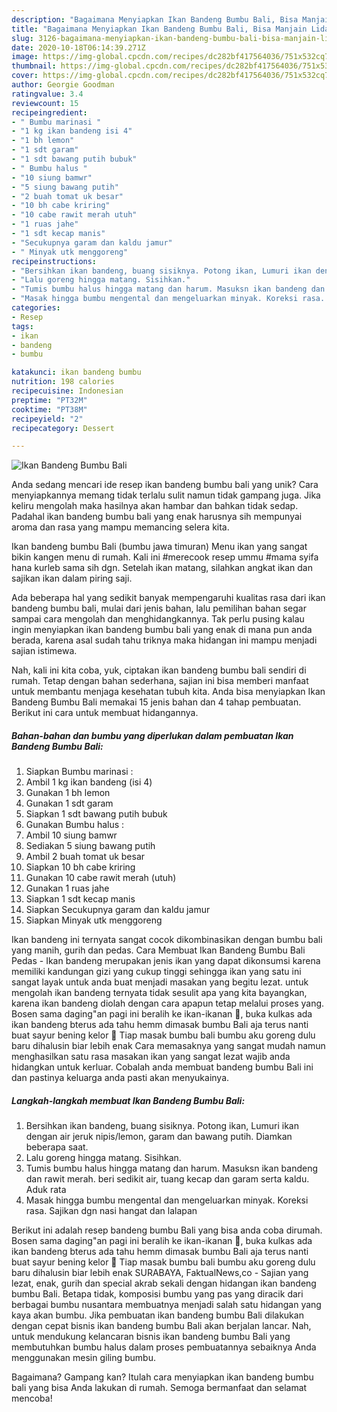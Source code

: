 ```yaml
---
description: "Bagaimana Menyiapkan Ikan Bandeng Bumbu Bali, Bisa Manjain Lidah"
title: "Bagaimana Menyiapkan Ikan Bandeng Bumbu Bali, Bisa Manjain Lidah"
slug: 3126-bagaimana-menyiapkan-ikan-bandeng-bumbu-bali-bisa-manjain-lidah
date: 2020-10-18T06:14:39.271Z
image: https://img-global.cpcdn.com/recipes/dc282bf417564036/751x532cq70/ikan-bandeng-bumbu-bali-foto-resep-utama.jpg
thumbnail: https://img-global.cpcdn.com/recipes/dc282bf417564036/751x532cq70/ikan-bandeng-bumbu-bali-foto-resep-utama.jpg
cover: https://img-global.cpcdn.com/recipes/dc282bf417564036/751x532cq70/ikan-bandeng-bumbu-bali-foto-resep-utama.jpg
author: Georgie Goodman
ratingvalue: 3.4
reviewcount: 15
recipeingredient:
- " Bumbu marinasi "
- "1 kg ikan bandeng isi 4"
- "1 bh lemon"
- "1 sdt garam"
- "1 sdt bawang putih bubuk"
- " Bumbu halus "
- "10 siung bamwr"
- "5 siung bawang putih"
- "2 buah tomat uk besar"
- "10 bh cabe kriring"
- "10 cabe rawit merah utuh"
- "1 ruas jahe"
- "1 sdt kecap manis"
- "Secukupnya garam dan kaldu jamur"
- " Minyak utk menggoreng"
recipeinstructions:
- "Bersihkan ikan bandeng, buang sisiknya. Potong ikan, Lumuri ikan dengan air jeruk nipis/lemon, garam dan bawang putih. Diamkan beberapa saat."
- "Lalu goreng hingga matang. Sisihkan."
- "Tumis bumbu halus hingga matang dan harum. Masuksn ikan bandeng dan rawit merah. beri sedikit air, tuang kecap dan garam serta kaldu. Aduk rata"
- "Masak hingga bumbu mengental dan mengeluarkan minyak. Koreksi rasa. Sajikan dgn nasi hangat dan lalapan"
categories:
- Resep
tags:
- ikan
- bandeng
- bumbu

katakunci: ikan bandeng bumbu 
nutrition: 198 calories
recipecuisine: Indonesian
preptime: "PT32M"
cooktime: "PT38M"
recipeyield: "2"
recipecategory: Dessert

---
```



![Ikan Bandeng Bumbu Bali](https://img-global.cpcdn.com/recipes/dc282bf417564036/751x532cq70/ikan-bandeng-bumbu-bali-foto-resep-utama.jpg)

Anda sedang mencari ide resep ikan bandeng bumbu bali yang unik? Cara menyiapkannya memang tidak terlalu sulit namun tidak gampang juga. Jika keliru mengolah maka hasilnya akan hambar dan bahkan tidak sedap. Padahal ikan bandeng bumbu bali yang enak harusnya sih mempunyai aroma dan rasa yang mampu memancing selera kita.

Ikan bandeng bumbu Bali (bumbu jawa timuran) Menu ikan yang sangat bikin kangen menu di rumah. Kali ini #merecook resep ummu #mama syifa hana kurleb sama sih dgn. Setelah ikan matang, silahkan angkat ikan dan sajikan ikan dalam piring saji.

Ada beberapa hal yang sedikit banyak mempengaruhi kualitas rasa dari ikan bandeng bumbu bali, mulai dari jenis bahan, lalu pemilihan bahan segar sampai cara mengolah dan menghidangkannya. Tak perlu pusing kalau ingin menyiapkan ikan bandeng bumbu bali yang enak di mana pun anda berada, karena asal sudah tahu triknya maka hidangan ini mampu menjadi sajian istimewa.


Nah, kali ini kita coba, yuk, ciptakan ikan bandeng bumbu bali sendiri di rumah. Tetap dengan bahan sederhana, sajian ini bisa memberi manfaat untuk membantu menjaga kesehatan tubuh kita. Anda bisa menyiapkan Ikan Bandeng Bumbu Bali memakai 15 jenis bahan dan 4 tahap pembuatan. Berikut ini cara untuk membuat hidangannya.

<!--inarticleads1-->

##### Bahan-bahan dan bumbu yang diperlukan dalam pembuatan Ikan Bandeng Bumbu Bali:

1. Siapkan  Bumbu marinasi :
1. Ambil 1 kg ikan bandeng (isi 4)
1. Gunakan 1 bh lemon
1. Gunakan 1 sdt garam
1. Siapkan 1 sdt bawang putih bubuk
1. Gunakan  Bumbu halus :
1. Ambil 10 siung bamwr
1. Sediakan 5 siung bawang putih
1. Ambil 2 buah tomat uk besar
1. Siapkan 10 bh cabe kriring
1. Gunakan 10 cabe rawit merah (utuh)
1. Gunakan 1 ruas jahe
1. Siapkan 1 sdt kecap manis
1. Siapkan Secukupnya garam dan kaldu jamur
1. Siapkan  Minyak utk menggoreng


Ikan bandeng ini ternyata sangat cocok dikombinasikan dengan bumbu bali yang manih, gurih dan pedas. Cara Membuat Ikan Bandeng Bumbu Bali Pedas - Ikan bandeng merupakan jenis ikan yang dapat dikonsumsi karena memiliki kandungan gizi yang cukup tinggi sehingga ikan yang satu ini sangat layak untuk anda buat menjadi masakan yang begitu lezat. untuk mengolah ikan bandeng ternyata tidak sesulit apa yang kita bayangkan, karena ikan bandeng diolah dengan cara apapun tetap melalui proses yang. Bosen sama daging&#34;an pagi ini beralih ke ikan-ikanan 🤭, buka kulkas ada ikan bandeng bterus ada tahu hemm dimasak bumbu Bali aja terus nanti buat sayur bening kelor 🤤 Tiap masak bumbu bali bumbu aku goreng dulu baru dihalusin biar lebih enak Cara memasaknya yang sangat mudah namun menghasilkan satu rasa masakan ikan yang sangat lezat wajib anda hidangkan untuk kerluar. Cobalah anda membuat bandeng bumbu Bali ini dan pastinya keluarga anda pasti akan menyukainya. 

<!--inarticleads2-->

##### Langkah-langkah membuat Ikan Bandeng Bumbu Bali:

1. Bersihkan ikan bandeng, buang sisiknya. Potong ikan, Lumuri ikan dengan air jeruk nipis/lemon, garam dan bawang putih. Diamkan beberapa saat.
1. Lalu goreng hingga matang. Sisihkan.
1. Tumis bumbu halus hingga matang dan harum. Masuksn ikan bandeng dan rawit merah. beri sedikit air, tuang kecap dan garam serta kaldu. Aduk rata
1. Masak hingga bumbu mengental dan mengeluarkan minyak. Koreksi rasa. Sajikan dgn nasi hangat dan lalapan


Berikut ini adalah resep bandeng bumbu Bali yang bisa anda coba dirumah. Bosen sama daging&#34;an pagi ini beralih ke ikan-ikanan 🤭, buka kulkas ada ikan bandeng bterus ada tahu hemm dimasak bumbu Bali aja terus nanti buat sayur bening kelor 🤤 Tiap masak bumbu bali bumbu aku goreng dulu baru dihalusin biar lebih enak SURABAYA, FaktualNews,co - Sajian yang lezat, enak, gurih dan special akrab sekali dengan hidangan ikan bandeng bumbu Bali. Betapa tidak, komposisi bumbu yang pas yang diracik dari berbagai bumbu nusantara membuatnya menjadi salah satu hidangan yang kaya akan bumbu. Jika pembuatan ikan bandeng bumbu Bali dilakukan dengan cepat bisnis ikan bandeng bumbu Bali akan berjalan lancar. Nah, untuk mendukung kelancaran bisnis ikan bandeng bumbu Bali yang membutuhkan bumbu halus dalam proses pembuatannya sebaiknya Anda menggunakan mesin giling bumbu. 

Bagaimana? Gampang kan? Itulah cara menyiapkan ikan bandeng bumbu bali yang bisa Anda lakukan di rumah. Semoga bermanfaat dan selamat mencoba!
